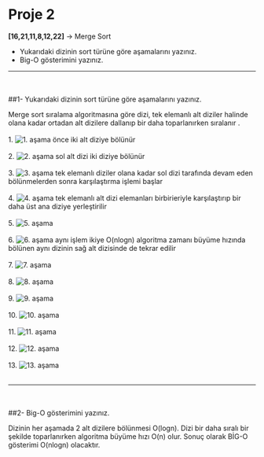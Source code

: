 # Proje 2

**[16,21,11,8,12,22]** -> Merge Sort
- Yukarıdaki dizinin sort türüne göre aşamalarını yazınız.
- Big-O gösterimini yazınız.
-----
<br></br>
##1- Yukarıdaki dizinin sort türüne göre aşamalarını yazınız.


Merge sort sıralama algoritmasına göre dizi, tek elemanlı alt diziler halinde olana kadar ortadan alt dizilere dallanıp bir daha toparlanırken sıralanır .
<br></br>
1.
![1. aşama](https://github.com/qutaiba-963/Kodluyoruz_Proje2/raw/main/Resimler/1.jpg)
önce iki alt diziye bölünür
<br></br>
2.
![2. aşama](https://github.com/qutaiba-963/Kodluyoruz_Proje2/raw/main/Resimler/2.jpg)
sol alt dizi iki diziye bölünür
<br></br>
3.
![3. aşama](https://github.com/qutaiba-963/Kodluyoruz_Proje2/raw/main/Resimler/3.jpg)
tek elemanlı diziler olana kadar sol dizi tarafında devam eden bölünmelerden sonra karşılaştırma işlemi başlar
<br></br>
4.
![4. aşama](https://github.com/qutaiba-963/Kodluyoruz_Proje2/raw/main/Resimler/4.jpg)
tek elemanlı alt dizi elemanları birbirieriyle karşılaştırıp bir daha üst ana diziye yerleştirilir
<br></br>
5.
![5. aşama](https://github.com/qutaiba-963/Kodluyoruz_Proje2/raw/main/Resimler/5.jpg)
<br></br>
6.
![6. aşama](https://github.com/qutaiba-963/Kodluyoruz_Proje2/raw/main/Resimler/6.jpg)
aynı işlem ikiye O(nlogn) algoritma zamanı büyüme hızında bölünen aynı dizinin sağ alt dizisinde de tekrar edilir
<br></br>
7.
![7. aşama](https://github.com/qutaiba-963/Kodluyoruz_Proje2/raw/main/Resimler/7.jpg)
<br></br>
8.
![8. aşama](https://github.com/qutaiba-963/Kodluyoruz_Proje2/raw/main/Resimler/8.jpg)
<br></br>
9.
![9. aşama](https://github.com/qutaiba-963/Kodluyoruz_Proje2/raw/main/Resimler/9.jpg)
<br></br>
10.
![10. aşama](https://github.com/qutaiba-963/Kodluyoruz_Proje2/raw/main/Resimler/10.jpg)
<br></br>
11.
![11. aşama](https://github.com/qutaiba-963/Kodluyoruz_Proje2/raw/main/Resimler/11.jpg)
<br></br>
12.
![12. aşama](https://github.com/qutaiba-963/Kodluyoruz_Proje2/raw/main/Resimler/12.jpg)
<br></br>
13.
![13. aşama](https://github.com/qutaiba-963/Kodluyoruz_Proje2/raw/main/Resimler/13.jpg)
<br></br>

----
<br></br>
##2- Big-O gösterimini yazınız.

Dizinin her aşamada 2 alt dizilere bölünmesi O(logn).
Dizi bir daha sıralı bir şekilde toparlanırken algoritma büyüme hızı O(n) olur.
Sonuç olarak BİG-O gösterimi O(nlogn) olacaktır.

